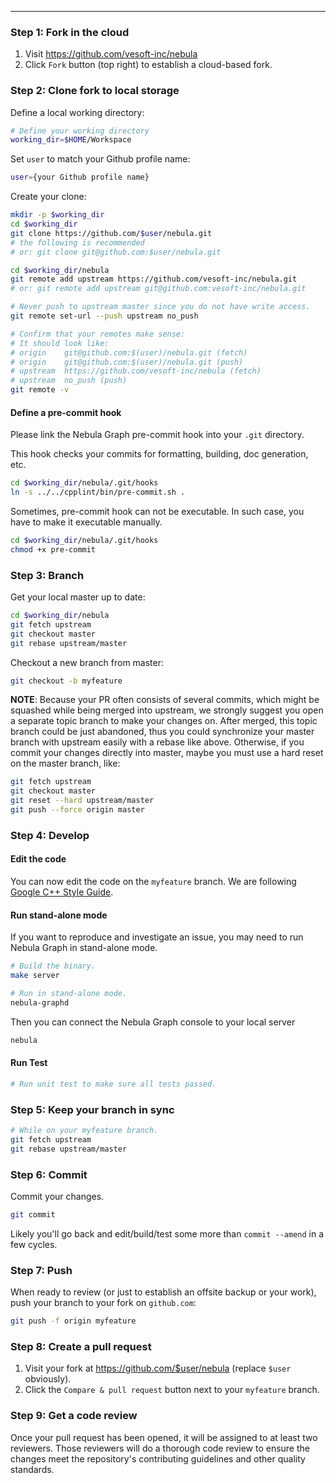 
---
### Step 1: Fork in the cloud

1. Visit https://github.com/vesoft-inc/nebula
2. Click `Fork` button (top right) to establish a cloud-based fork.

### Step 2: Clone fork to local storage

Define a local working directory:

```sh
# Define your working directory
working_dir=$HOME/Workspace
```

Set `user` to match your Github profile name:

```sh
user={your Github profile name}
```

Create your clone:

```sh
mkdir -p $working_dir
cd $working_dir
git clone https://github.com/$user/nebula.git
# the following is recommended
# or: git clone git@github.com:$user/nebula.git

cd $working_dir/nebula
git remote add upstream https://github.com/vesoft-inc/nebula.git
# or: git remote add upstream git@github.com:vesoft-inc/nebula.git

# Never push to upstream master since you do not have write access.
git remote set-url --push upstream no_push

# Confirm that your remotes make sense:
# It should look like:
# origin    git@github.com:$(user)/nebula.git (fetch)
# origin    git@github.com:$(user)/nebula.git (push)
# upstream  https://github.com/vesoft-inc/nebula (fetch)
# upstream  no_push (push)
git remote -v
```

#### Define a pre-commit hook

Please link the Nebula Graph pre-commit hook into your `.git` directory.

This hook checks your commits for formatting, building, doc generation, etc.

```sh
cd $working_dir/nebula/.git/hooks
ln -s ../../cpplint/bin/pre-commit.sh .
```
Sometimes, pre-commit hook can not be executable. In such case, you have to make it executable manually.

```sh
cd $working_dir/nebula/.git/hooks
chmod +x pre-commit
```

### Step 3: Branch

Get your local master up to date:

```sh
cd $working_dir/nebula
git fetch upstream
git checkout master
git rebase upstream/master
```

Checkout a new branch from master:

```sh
git checkout -b myfeature
```
**NOTE**: Because your PR often consists of several commits, which might be squashed while being merged into upstream,
we strongly suggest you open a separate topic branch to make your changes on. After merged,
this topic branch could be just abandoned, thus you could synchronize your master branch with
upstream easily with a rebase like above. Otherwise, if you commit your changes directly into master,
maybe you must use a hard reset on the master branch, like:

```sh
git fetch upstream
git checkout master
git reset --hard upstream/master
git push --force origin master
```

### Step 4: Develop

#### Edit the code

You can now edit the code on the `myfeature` branch. We are following [Google C++ Style Guide](https://google.github.io/styleguide/cppguide.html).

#### Run stand-alone mode

If you want to reproduce and investigate an issue, you may need
to run Nebula Graph in stand-alone mode.

```sh
# Build the binary.
make server

# Run in stand-alone mode.
nebula-graphd
```

Then you can connect the Nebula Graph console to your local server
```sh
nebula
```

#### Run Test

```sh
# Run unit test to make sure all tests passed.
```

### Step 5: Keep your branch in sync

```sh
# While on your myfeature branch.
git fetch upstream
git rebase upstream/master
```

### Step 6: Commit

Commit your changes.

```sh
git commit
```

Likely you'll go back and edit/build/test some more than `commit --amend`
in a few cycles.

### Step 7: Push

When ready to review (or just to establish an offsite backup or your work),
push your branch to your fork on `github.com`:

```sh
git push -f origin myfeature
```

### Step 8: Create a pull request

1. Visit your fork at https://github.com/$user/nebula (replace `$user` obviously).
2. Click the `Compare & pull request` button next to your `myfeature` branch.

### Step 9: Get a code review

Once your pull request has been opened, it will be assigned to at least two
reviewers. Those reviewers will do a thorough code review to ensure the changes meet the repository's contributing guidelines and other quality standards.